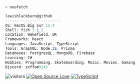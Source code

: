 ```zsh
> neofetch
```



```csharp
lewisblackburn@github
-------------------------
OS: macOS Big Sur 11.4
Shell: fish 3.1.2
Location: Wakefield, UK
Frameworks: React
Languages: JavaScript, TypeScript
Tools: GraphQL, Node.JS, Prisma
Databases: PostgresQL, MongoDB, Firebase
Learning: C#
Hobbies: Programming, Skateboarding, Music, Movies, Gaming
Discord: zxffo#9145
```

![visitors](https://visitor-badge.laobi.icu/badge?page_id=lewisblackburn)
[![Open Source Love](https://badges.frapsoft.com/os/v1/open-source.svg?v=102)](https://github.com/ellerbrock/open-source-badge/)
[![TypeScript](https://badges.frapsoft.com/typescript/code/typescript.png?v=101)](https://github.com/ellerbrock/typescript-badges/)
